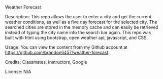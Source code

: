 Weather Forecast

Description: This repo allows the user to enter a city and get the current weather conditions, as well as a five day forecast for the selected city. The searched cities are stored in the memory cache and can easily be retrieved instead of typing the city name into the search bar again. This repo was built with html using bootstrap, open weather api, javascript, and CSS.

Usage: You can view the content from my Github account at https://github.com/brandon6457/weather-forecast

Credits: Classmates, Instructors, Google

License: N/A
